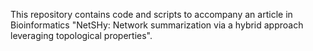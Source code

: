 This repository contains code and scripts to accompany an article in Bioinformatics "NetSHy: Network summarization via a hybrid
approach leveraging topological properties".
